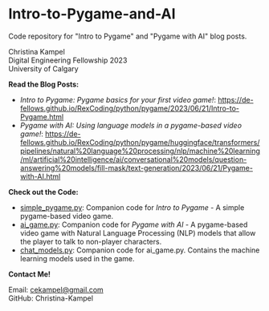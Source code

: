 # Intro-to-Pygame-and-AI
Code repository for "Intro to Pygame" and "Pygame with AI" blog posts.

Christina Kampel<br>
Digital Engineering Fellowship 2023<br>
University of Calgary

**Read the Blog Posts:**

- *Intro to Pygame: Pygame basics for your first video game!*: https://de-fellows.github.io/RexCoding/python/pygame/2023/06/21/Intro-to-Pygame.html
- *Pygame with AI: Using language models in a pygame-based video game!*: https://de-fellows.github.io/RexCoding/python/pygame/huggingface/transformers/pipelines/natural%20language%20processing/nlp/machine%20learning/ml/artificial%20intelligence/ai/conversational%20models/question-answering%20models/fill-mask/text-generation/2023/06/21/Pygame-with-AI.html


**Check out the Code:**

- [simple_pygame.py](simple_pygame.py): Companion code for *Intro to Pygame* - A simple pygame-based video game.
- [ai_game.py](ai_game.py): Companion code for *Pygame with AI* - A pygame-based video game with Natural Language Processing (NLP) models that allow the player to talk to non-player characters.
- [chat_models.py](chat_models.py): Companion code for ai_game.py. Contains the machine learning models used in the game.

**Contact Me!**

Email: cekampel@gmail.com<br>
GitHub: Christina-Kampel